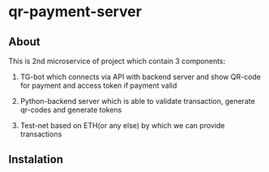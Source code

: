 # qr-payment-server

## About

This is 2nd microservice of project which contain 3 components:

1) TG-bot which connects via API with backend server and show QR-code for payment and access token if payment valid

2) Python-backend server which is able to validate transaction, generate qr-codes and generate tokens

3) Test-net based on ETH(or any else) by which we can provide transactions

## Instalation 

